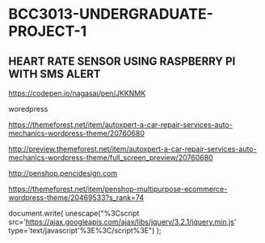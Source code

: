 # BCC3013-UNDERGRADUATE-PROJECT-1

## HEART RATE SENSOR USING RASPBERRY PI WITH SMS ALERT

https://codepen.io/nagasai/pen/JKKNMK




woredpress

https://themeforest.net/item/autoxpert-a-car-repair-services-auto-mechanics-wordpress-theme/20760680

http://preview.themeforest.net/item/autoxpert-a-car-repair-services-auto-mechanics-wordpress-theme/full_screen_preview/20760680



http://penshop.pencidesign.com

https://themeforest.net/item/penshop-multipurpose-ecommerce-wordpress-theme/20469533?s_rank=74



 document.write(
      unescape("%3Cscript src='https://ajax.googleapis.com/ajax/libs/jquery/3.2.1/jquery.min.js' type='text/javascript'%3E%3C/script%3E")
    );

